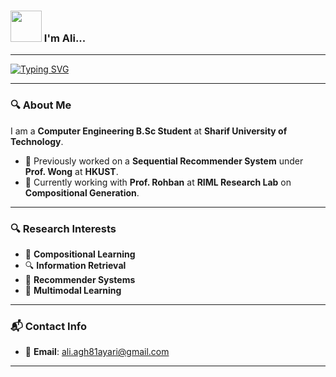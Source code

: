 ### <img src="https://giphy.com/gifs/matrix-binary-code-PTBVMsYIOB0SBP4MVe" width="50"> I'm Ali...   
---

[![Typing SVG](https://readme-typing-svg.demolab.com?font=Fira+Code&pause=1000&color=53F7CF&width=435&lines=AI+Enthusiast)](https://git.io/typing-svg)  

---

### 🔍 **About Me**
I am a **Computer Engineering B.Sc Student** at **Sharif University of Technology**.  

- 🔬 Previously worked on a **Sequential Recommender System** under **Prof. Wong** at **HKUST**.  
- 🔭 Currently working with **Prof. Rohban** at **RIML Research Lab** on **Compositional Generation**.  

---

### 🔍 **Research Interests**
- 🧠 **Compositional Learning**  
- 🔍 **Information Retrieval**  
- 🤖 **Recommender Systems**  
- 🎨 **Multimodal Learning**  

---

### 📬 **Contact Info**
- 📧 **Email**: [ali.agh81ayari@gmail.com](mailto:ali.agh81ayari@gmail.com)  

---
